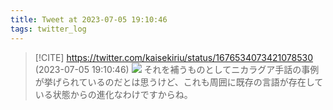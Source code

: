 ```yaml
---
title: Tweet at 2023-07-05 19:10:46
tags: twitter_log
---
```


> [!CITE] https://twitter.com/kaisekiriu/status/1676534073421078530 (2023-07-05 19:10:46)
> ![](https://twitter.com/kaisekiriu/status/1676534073421078530)
> それを補うものとしてニカラグア手話の事例が挙げられているのだとは思うけど、これも周囲に既存の言語が存在している状態からの進化なわけですからね。
